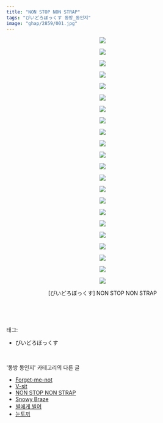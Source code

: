 ```yaml
---
title: "NON STOP NON STRAP"
tags: "びいどろぼっくす 동방_동인지"
image: "ghap/2859/001.jpg"
---
```

<div class="article">
<p style="text-align: center; clear: none; float: none;"><img src="{{ site.nasurl }}/ghap/2859/001.jpg"/></p>
<p style="text-align: center; clear: none; float: none;"><img src="{{ site.nasurl }}/ghap/2859/002.jpg"/></p>
<p style="text-align: center; clear: none; float: none;"><img src="{{ site.nasurl }}/ghap/2859/003.jpg"/></p>
<p style="text-align: center; clear: none; float: none;"><img src="{{ site.nasurl }}/ghap/2859/004.jpg"/></p>
<p style="text-align: center; clear: none; float: none;"><img src="{{ site.nasurl }}/ghap/2859/005.jpg"/></p>
<p style="text-align: center; clear: none; float: none;"><img src="{{ site.nasurl }}/ghap/2859/006.jpg"/></p>
<p style="text-align: center; clear: none; float: none;"><img src="{{ site.nasurl }}/ghap/2859/007.jpg"/></p>
<p style="text-align: center; clear: none; float: none;"><img src="{{ site.nasurl }}/ghap/2859/008.jpg"/></p>
<p style="text-align: center; clear: none; float: none;"><img src="{{ site.nasurl }}/ghap/2859/009.jpg"/></p>
<p style="text-align: center; clear: none; float: none;"><img src="{{ site.nasurl }}/ghap/2859/010.jpg"/></p>
<p style="text-align: center; clear: none; float: none;"><img src="{{ site.nasurl }}/ghap/2859/011.jpg"/></p>
<p style="text-align: center; clear: none; float: none;"><img src="{{ site.nasurl }}/ghap/2859/012.jpg"/></p>
<p style="text-align: center; clear: none; float: none;"><img src="{{ site.nasurl }}/ghap/2859/013.jpg"/></p>
<p style="text-align: center; clear: none; float: none;"><img src="{{ site.nasurl }}/ghap/2859/014.jpg"/></p>
<p style="text-align: center; clear: none; float: none;"><img src="{{ site.nasurl }}/ghap/2859/015.jpg"/></p>
<p style="text-align: center; clear: none; float: none;"><img src="{{ site.nasurl }}/ghap/2859/016.jpg"/></p>
<p style="text-align: center; clear: none; float: none;"><img src="{{ site.nasurl }}/ghap/2859/017.jpg"/></p>
<p style="text-align: center; clear: none; float: none;"><img src="{{ site.nasurl }}/ghap/2859/018.jpg"/></p>
<p style="text-align: center; clear: none; float: none;"><img src="{{ site.nasurl }}/ghap/2859/019.jpg"/></p>
<p style="text-align: center; clear: none; float: none;"><img src="{{ site.nasurl }}/ghap/2859/020.jpg"/></p>
<p style="text-align: center; clear: none; float: none;"><img src="{{ site.nasurl }}/ghap/2859/021.jpg"/></p>
<p style="text-align: center; clear: none; float: none;"><img src="{{ site.nasurl }}/ghap/2859/022.jpg"/></p>
<p style="text-align: center; clear: none; float: none;">[びいどろぼっくす] NON STOP NON STRAP</p>
<p><br/></p>
</div><br/>
<div class="tagTrail">
<p>태그: </p>
<ul>
<li>びいどろぼっくす</li>
</ul>
</div><br/>
<div class="another">
<p>'동방 동인지' 카테고리의 다른 글</p>
<ul>
<li><a href="/2016-12-07-ghap_2861">Forget-me-not</a></li>
<li><a href="/2016-12-07-ghap_2860">V-sit</a></li>
<li><a href="/2016-12-07-ghap_2859">NON STOP NON STRAP</a></li>
<li><a href="/2016-12-07-ghap_2857">Snowy Braze</a></li>
<li><a href="/2016-12-07-ghap_2856">별에게 빌어</a></li>
<li><a href="/2016-12-07-ghap_2855">눈토끼</a></li>
</ul>
</div><br/>
<div class="cb_module cb_fluid">
<div class="cb_wrt cb_profile">
</div><!-- commentList close -->
</div><br/>
